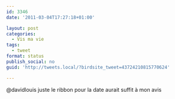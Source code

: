 ```yaml
---
id: 3346
date: '2011-03-04T17:27:18+01:00'

layout: post
categories:
  - Vis ma vie
tags:
  - tweet
format: status
publish_social: no
guid: 'http://tweets.local/?birdsite_tweet=43724210815770624'

---
```


@davidlouis juste le ribbon pour la date aurait suffit à mon avis